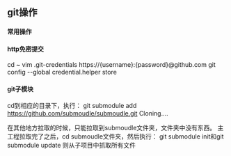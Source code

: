 ## git操作

#### 常用操作


#### http免密提交
cd ~
vim .git-credentials
https://{username}:{password}@github.com
git config --global credential.helper store

#### git子模块
cd到相应的目录下，执行：
git submodule add https://github.com/submoudle/submoudle.git
Cloning....

在其他地方拉取的时候，只能拉取到submoudle文件夹，文件夹中没有东西。
主工程拉取完了之后，cd submoudle文件夹，然后执行：
git submodule init和git submodule update 则从子项目中抓取所有文件